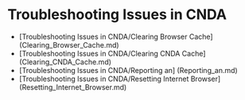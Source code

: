 # Troubleshooting Issues in CNDA

 - [Troubleshooting Issues in CNDA/Clearing Browser Cache] (Clearing_Browser_Cache.md)
 - [Troubleshooting Issues in CNDA/Clearing CNDA Cache] (Clearing_CNDA_Cache.md)
 - [Troubleshooting Issues in CNDA/Reporting an] (Reporting_an.md)
 - [Troubleshooting Issues in CNDA/Resetting Internet Browser] (Resetting_Internet_Browser.md)

